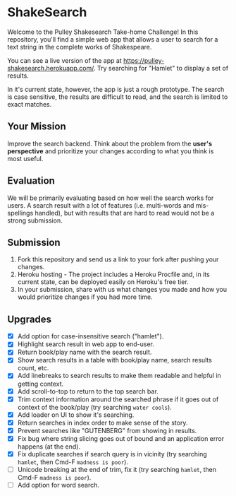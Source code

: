 # ShakeSearch

Welcome to the Pulley Shakesearch Take-home Challenge! In this repository,
you'll find a simple web app that allows a user to search for a text string in
the complete works of Shakespeare.

You can see a live version of the app at
https://pulley-shakesearch.herokuapp.com/. Try searching for "Hamlet" to display
a set of results.

In it's current state, however, the app is just a rough prototype. The search is
case sensitive, the results are difficult to read, and the search is limited to
exact matches.

## Your Mission

Improve the search backend. Think about the problem from the **user's perspective**
and prioritize your changes according to what you think is most useful. 

## Evaluation

We will be primarily evaluating based on how well the search works for users. A search result with a lot of features (i.e. multi-words and mis-spellings handled), but with results that are hard to read would not be a strong submission. 


## Submission

1. Fork this repository and send us a link to your fork after pushing your changes. 
2. Heroku hosting - The project includes a Heroku Procfile and, in its
current state, can be deployed easily on Heroku's free tier.
3. In your submission, share with us what changes you made and how you would prioritize changes if you had more time.


## Upgrades

- [x] Add option for case-insensitive search ("hamlet").
- [x] Highlight search result in web app to end-user.
- [x] Return book/play name with the search result.
- [x] Show search results in a table with book/play name, search results count, etc.
- [x] Add linebreaks to search results to make them readable and helpful in getting context.
- [x] Add scroll-to-top to return to the top search bar.
- [x] Trim context information around the searched phrase if it goes out of context of the book/play (try searching `water cools`). 
- [x] Add loader on UI to show it's searching.
- [x] Return searches in index order to make sense of the story.
- [x] Prevent searches like "GUTENBERG" from showing in results.
- [x] Fix bug where string slicing goes out of bound and an application error happens (at the end).
- [x] Fix duplicate searches if search query is in vicinity (try searching `hamlet`, then Cmd-F `madness is poor`).
- [ ] Unicode breaking at the end of trim, fix it (try searching `hamlet`, then Cmd-F `madness is poor`).
- [ ] Add option for word search.
